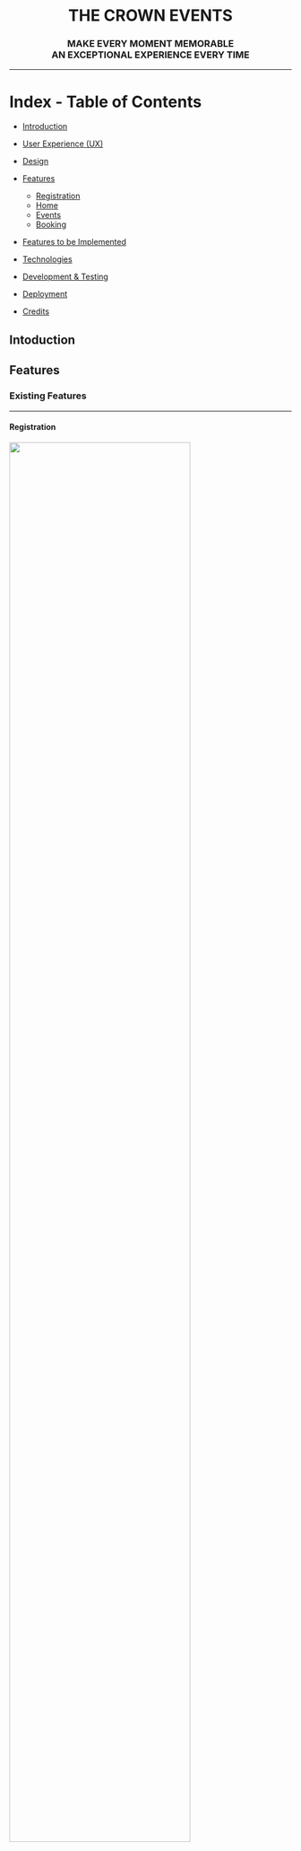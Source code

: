 <h1 align = "center">THE CROWN EVENTS</h1><h3 align = "center">MAKE EVERY MOMENT MEMORABLE <br> AN EXCEPTIONAL EXPERIENCE EVERY TIME</h3> <hr>

# Index - Table of Contents

- [Introduction](#introduction)  
- [User Experience (UX)](#user-experience-ux) 
- [Design](#design)
- [Features](#features)
    - [Registration](#Registration)
    - [Home](#Home)
    - [Events](#Events)
    - [Booking](#Booking)
- [Features to be Implemented](#Features-to-be-Implemented)   
      
- [Technologies](#technologies)
- [Development & Testing](#testing)
- [Deployment](#deployment)
- [Credits](#credits)

## Intoduction
## Features
### Existing Features<hr>
#### Registration
<img src="static/media/main-page-img.jpg" width="80%"><br><br>
<img src="static/media/signin-page-img.jpg" width="80%"><br><br>

#### Home Page
<img src="static/media/home-page-img.jpg" width="80%"><br><br>

#### Events Page
<img src="static/media/events-page-img.jpg" width="80%"><br><br>

#### Events List
<img src="static/media/event-list-img.jpg" width="80%"><br><br>
<img src="static/media/event-list2-img.jpg" width="80%"><br><br>

#### Events Detail
<img src="static/media/event-like-img.jpg" width="80%"><br><br>
<img src="static/media/event-description-img.jpg" width="80%"><br><br>

#### Likes on Event
<img src="static/media/event-like-img.jpg" width="80%"><br><br>

#### comments on Event
<img src="static/media/event-commentsection-img.jpg" width="80%"><br><br>
<img src="static/media/event-comment-img.jpg" width="80%"><br><br>

#### Event Booking
<img src="static/media/booking-form-img.jpg" width="80%"><br><br>

#### My Bookings
<img src="static/media/mybooking-img.jpg" width="80%"><br><br>

#### Booking Update
<img src="static/media/update-booking-img.jpg" width="80%"><br><br>

#### Booking Cancel
<img src="static/media/cancel-booking-img.jpg" width="80%"><br><br>

#### User Stories Chart
<img src="static/media/user-story-table-img.jpg" width="80%"><br><br>

## Design 
#### DataBaseManagementSystem
<img src="static/media/entity-relationship-img.jpg" width="80%"><br><br>
















